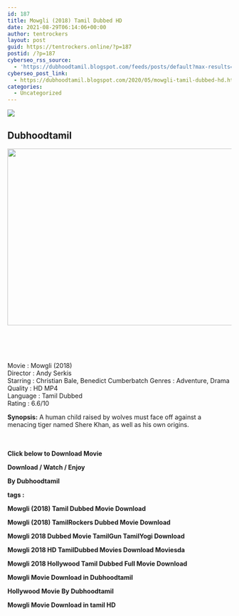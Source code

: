 ```yaml
---
id: 187
title: Mowgli (2018) Tamil Dubbed HD
date: 2021-08-29T06:14:06+00:00
author: tentrockers
layout: post
guid: https://tentrockers.online/?p=187
postid: /?p=187
cyberseo_rss_source:
  - 'https://dubhoodtamil.blogspot.com/feeds/posts/default?max-results=150&start-index=301'
cyberseo_post_link:
  - https://dubhoodtamil.blogspot.com/2020/05/mowgli-tamil-dubbed-hd.html
categories:
  - Uncategorized
---
```

<div class="media_block">
  <img src="https://1.bp.blogspot.com/-zPy2Wy2Y3L0/XtJ9szSYxiI/AAAAAAAABTU/f4wLZFoUR1MsjhDYeUAfIMKROSUJPzrDgCEwYBhgLKs0DAL1OcqwfwSXw0RB_mNCIaSySnuteV_N_qF5KMr68__k2UFgq5Aqrx98CAvvqWxX5RTsgsQ2BvpaUOXnT9beA8NLnXVHdJCGrO-Y1S5rvDX_Koi-J3njhvrua92cQoiJNQcnoly8DjKaPo4Zk5n6RzyHZcL8ubTwP5yjd7NibnotRNQBfsUjqtKtFMe0QqpXbN9-OWphNMuBO-niIhE31Fwd2wEAHPN_ztjjRCsomeIPHjT_trWF-DXDmc376B87S2-XarAU7jXH8ruEZglfkjEfF59pCBdcDA21C4LjgqB5nG8Fdx5FG4-CrUEalZHzWJVk3Jq_ewPywAo8npek7A-xNHyc_NDNR4UlnVGbmv4Wzp_D2jiitiKXJuM_3dczPqT9lvYVj-7g9aYnHloVP0nqe6JGNbIr0T_pYeDdMZJ4TLaPsmbU8IshozB-DLQqw4xYh9SbV0r9oYbfItDEluRZJjX-_y9DsTFlODc179hN5sTEWrvItqysZHwFvXWFYgt92V7UKGrX49tEo1NVVWSmEV9mpfqLkRt8CrpeVHo6wwr36yw5vrtFnRZvU48cDxB5thRhr6BR8CjJUgVL4ME32AQdt0s39ZSTf3K4wn4DK9gU/s72-c/netflix-mowgli.jpg" class="media_thumbnail" />
</div>

<div dir="ltr" trbidi="on" readability="25.40977443609">
  <h2>
    <span>Dubhoodtamil</span>
  </h2>
  
  <div class="separator">
    <a href="https://1.bp.blogspot.com/-zPy2Wy2Y3L0/XtJ9szSYxiI/AAAAAAAABTU/f4wLZFoUR1MsjhDYeUAfIMKROSUJPzrDgCEwYBhgLKs0DAL1OcqwfwSXw0RB_mNCIaSySnuteV_N_qF5KMr68__k2UFgq5Aqrx98CAvvqWxX5RTsgsQ2BvpaUOXnT9beA8NLnXVHdJCGrO-Y1S5rvDX_Koi-J3njhvrua92cQoiJNQcnoly8DjKaPo4Zk5n6RzyHZcL8ubTwP5yjd7NibnotRNQBfsUjqtKtFMe0QqpXbN9-OWphNMuBO-niIhE31Fwd2wEAHPN_ztjjRCsomeIPHjT_trWF-DXDmc376B87S2-XarAU7jXH8ruEZglfkjEfF59pCBdcDA21C4LjgqB5nG8Fdx5FG4-CrUEalZHzWJVk3Jq_ewPywAo8npek7A-xNHyc_NDNR4UlnVGbmv4Wzp_D2jiitiKXJuM_3dczPqT9lvYVj-7g9aYnHloVP0nqe6JGNbIr0T_pYeDdMZJ4TLaPsmbU8IshozB-DLQqw4xYh9SbV0r9oYbfItDEluRZJjX-_y9DsTFlODc179hN5sTEWrvItqysZHwFvXWFYgt92V7UKGrX49tEo1NVVWSmEV9mpfqLkRt8CrpeVHo6wwr36yw5vrtFnRZvU48cDxB5thRhr6BR8CjJUgVL4ME32AQdt0s39ZSTf3K4wn4DK9gU/s1600/netflix-mowgli.jpg" imageanchor="1"><img loading="lazy" border="0" data-original-height="997" data-original-width="1600" height="398" src="https://1.bp.blogspot.com/-zPy2Wy2Y3L0/XtJ9szSYxiI/AAAAAAAABTU/f4wLZFoUR1MsjhDYeUAfIMKROSUJPzrDgCEwYBhgLKs0DAL1OcqwfwSXw0RB_mNCIaSySnuteV_N_qF5KMr68__k2UFgq5Aqrx98CAvvqWxX5RTsgsQ2BvpaUOXnT9beA8NLnXVHdJCGrO-Y1S5rvDX_Koi-J3njhvrua92cQoiJNQcnoly8DjKaPo4Zk5n6RzyHZcL8ubTwP5yjd7NibnotRNQBfsUjqtKtFMe0QqpXbN9-OWphNMuBO-niIhE31Fwd2wEAHPN_ztjjRCsomeIPHjT_trWF-DXDmc376B87S2-XarAU7jXH8ruEZglfkjEfF59pCBdcDA21C4LjgqB5nG8Fdx5FG4-CrUEalZHzWJVk3Jq_ewPywAo8npek7A-xNHyc_NDNR4UlnVGbmv4Wzp_D2jiitiKXJuM_3dczPqT9lvYVj-7g9aYnHloVP0nqe6JGNbIr0T_pYeDdMZJ4TLaPsmbU8IshozB-DLQqw4xYh9SbV0r9oYbfItDEluRZJjX-_y9DsTFlODc179hN5sTEWrvItqysZHwFvXWFYgt92V7UKGrX49tEo1NVVWSmEV9mpfqLkRt8CrpeVHo6wwr36yw5vrtFnRZvU48cDxB5thRhr6BR8CjJUgVL4ME32AQdt0s39ZSTf3K4wn4DK9gU/s640/netflix-mowgli.jpg" width="640" /></a>
  </div>
  
  <p>
    <span><br /></span><br /> <span><br /></span><br /> <span>Movie</span><span> </span><span>:</span><span> </span><span>Mowgli (2018)</span><br /><span>Director<span> </span>:<span> </span>Andy Serkis</span><br /><span>Starring<span> </span>:<span> </span>Christian Bale, Benedict Cumberbatch Genres<span> </span>:<span> </span>Adventure, Drama</span><br /><span>Quality<span> </span>:<span> </span>HD MP4</span><br /><span>Language<span> </span>:<span> </span>Tamil Dubbed</span><br /><span>Rating<span> </span>:<span> </span>6.6/10</span>
  </p>
  
  <p>
    <span><b>Synopsis:</b> A human child raised by wolves must face off against a menacing tiger named Shere Khan, as well as his own origins.</span><br /><span><br /></span><br />
  </p>
  
  <p>
    <span><b>Click below to Download Movie</b></span>
  </p>
  
  <p>
    <span><b>Download / Watch / Enjoy</b></span>
  </p>
  
  <p>
    <span><b>By Dubhoodtamil</b></span>
  </p>
  
  <p>
    <span><b>tags :</b></span>
  </p>
  
  <p>
    <span><b>Mowgli (2018) Tamil Dubbed Movie Download</b></span>
  </p>
  
  <p>
    <span><b>Mowgli (2018) TamilRockers Dubbed Movie Download</b></span>
  </p>
  
  <p>
    <span><b>Mowgli 2018 Dubbed Movie TamilGun TamilYogi Download</b></span>
  </p>
  
  <p>
    <span><b>Mowgli 2018 HD TamilDubbed Movies Download Moviesda</b></span>
  </p>
  
  <p>
    <span><b>Mowgli 2018 Hollywood Tamil Dubbed Full Movie Download&nbsp;</b></span>
  </p>
  
  <p>
    <span><b>Mowgli Movie Download in Dubhoodtamil</b></span>
  </p>
  
  <p>
    <span><b>Hollywood Movie By Dubhoodtamil</b></span>
  </p>
  
  <p>
    <span><b>Mowgli Movie Download in tamil HD</b></span>
  </p>
  
  <p>
    </div>